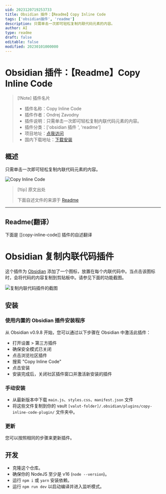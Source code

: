 ```yaml
---
uid: 2023120719253733
title: Obsidian 插件：【Readme】Copy Inline Code
tags: ['obsidian插件', 'readme']
description: 只需单击一次即可轻松复制内联代码元素的内容。
author: AI
type: readme
draft: false
editable: false
modified: 20230101000000
---
```


# Obsidian 插件：【Readme】Copy Inline Code

> [!Note] 插件名片
> - 插件名称：Copy Inline Code
> - 插件作者：Ondrej Zavodny
> - 插件说明：只需单击一次即可轻松复制内联代码元素的内容。
> - 插件分类：['obsidian 插件 ', 'readme']
> - 项目地址：[点我访问](https://github.com/Alddar/obsidian-copy-inline-code-plugin)
> - 国内下载地址：[下载安装](https://pkmer.cn/products/plugin/pluginMarket/?copy-inline-code)

## 概述

只需单击一次即可轻松复制内联代码元素的内容。

![Copy Inline Code](https://cdn.pkmer.cn/covers/copy-inline-code.png!pkmer)

> [!tip] 原文出处
>
>下面自述文件的来源于 [Readme](https://ghproxy.net/https://raw.githubusercontent.com/Alddar/obsidian-copy-inline-code-plugin/main/README.md)
>

---

## Readme(翻译）

下面是 [[copy-inline-code]] 插件的自述翻译

# Obsidian 复制内联代码插件

这个插件为 [Obsidian](https://obsidian.md) 添加了一个图标，放置在每个内联代码中。当点击该图标时，会将代码的内容复制到剪贴板中。请参见下面的功能截图。

![复制内联代码插件的截图](https://cdn.pkmer.cn/covers/copy-inline-code_2_0.png!pkmer)

## 安装

### 使用内置的 Obsidian 插件安装程序

从 Obsidian v0.9.8 开始，您可以通过以下步骤在 Obsidian 中激活此插件：

- 打开设置 > 第三方插件
- 确保安全模式已关闭
- 点击浏览社区插件
- 搜索 "Copy Inline Code"
- 点击安装
- 安装完成后，关闭社区插件窗口并激活新安装的插件

### 手动安装

- 从最新版本中下载 `main.js`、`styles.css`、`manifest.json` 文件
- 将这些文件复制到你的 vault `[valut-folder]/.obsidian/plugins/copy-inline-code-plugin/` 文件夹中。

### 更新

您可以按照相同的步骤来更新插件。

## 开发

- 克隆这个仓库。
- 确保你的 NodeJS 至少是 v16 (`node --version`)。
- 运行 `npm i` 或 `yarn` 安装依赖。
- 运行 `npm run dev` 以启动编译并进入监听模式。



